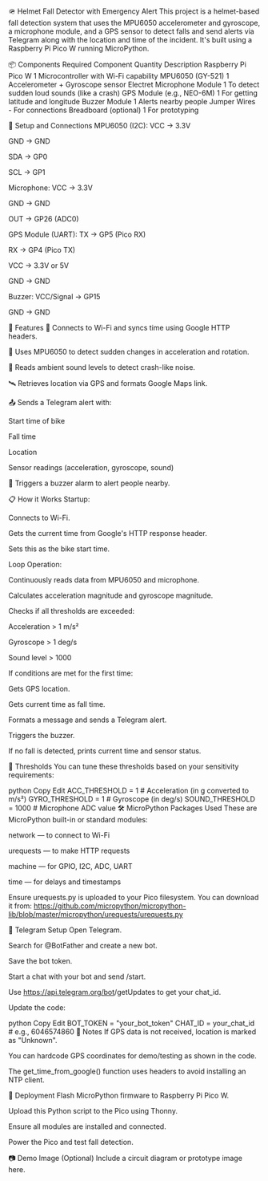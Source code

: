 🪖 Helmet Fall Detector with Emergency Alert
This project is a helmet-based fall detection system that uses the MPU6050 accelerometer and gyroscope, a microphone module, and a GPS sensor to detect falls and send alerts via Telegram along with the location and time of the incident. It's built using a Raspberry Pi Pico W running MicroPython.

📦 Components Required
Component	Quantity	Description
Raspberry Pi Pico W	1	Microcontroller with Wi-Fi capability
MPU6050 (GY-521)	1	Accelerometer + Gyroscope sensor
Electret Microphone Module	1	To detect sudden loud sounds (like a crash)
GPS Module (e.g., NEO-6M)	1	For getting latitude and longitude
Buzzer Module	1	Alerts nearby people
Jumper Wires	-	For connections
Breadboard (optional)	1	For prototyping

🔧 Setup and Connections
MPU6050 (I2C):
VCC → 3.3V

GND → GND

SDA → GP0

SCL → GP1

Microphone:
VCC → 3.3V

GND → GND

OUT → GP26 (ADC0)

GPS Module (UART):
TX → GP5 (Pico RX)

RX → GP4 (Pico TX)

VCC → 3.3V or 5V

GND → GND

Buzzer:
VCC/Signal → GP15

GND → GND

📲 Features
📡 Connects to Wi-Fi and syncs time using Google HTTP headers.

🧠 Uses MPU6050 to detect sudden changes in acceleration and rotation.

🎤 Reads ambient sound levels to detect crash-like noise.

🛰 Retrieves location via GPS and formats Google Maps link.

📤 Sends a Telegram alert with:

Start time of bike

Fall time

Location

Sensor readings (acceleration, gyroscope, sound)

🚨 Triggers a buzzer alarm to alert people nearby.

📋 How it Works
Startup:

Connects to Wi-Fi.

Gets the current time from Google's HTTP response header.

Sets this as the bike start time.

Loop Operation:

Continuously reads data from MPU6050 and microphone.

Calculates acceleration magnitude and gyroscope magnitude.

Checks if all thresholds are exceeded:

Acceleration > 1 m/s²

Gyroscope > 1 deg/s

Sound level > 1000

If conditions are met for the first time:

Gets GPS location.

Gets current time as fall time.

Formats a message and sends a Telegram alert.

Triggers the buzzer.

If no fall is detected, prints current time and sensor status.

🧪 Thresholds
You can tune these thresholds based on your sensitivity requirements:

python
Copy
Edit
ACC_THRESHOLD = 1        # Acceleration (in g converted to m/s²)
GYRO_THRESHOLD = 1       # Gyroscope (in deg/s)
SOUND_THRESHOLD = 1000   # Microphone ADC value
🛠 MicroPython Packages Used
These are MicroPython built-in or standard modules:

network — to connect to Wi-Fi

urequests — to make HTTP requests

machine — for GPIO, I2C, ADC, UART

time — for delays and timestamps

Ensure urequests.py is uploaded to your Pico filesystem. You can download it from:
https://github.com/micropython/micropython-lib/blob/master/micropython/urequests/urequests.py

🔐 Telegram Setup
Open Telegram.

Search for @BotFather and create a new bot.

Save the bot token.

Start a chat with your bot and send /start.

Use https://api.telegram.org/bot<YourBotToken>/getUpdates to get your chat_id.

Update the code:

python
Copy
Edit
BOT_TOKEN = "your_bot_token"
CHAT_ID = your_chat_id  # e.g., 6046574860
🧠 Notes
If GPS data is not received, location is marked as "Unknown".

You can hardcode GPS coordinates for demo/testing as shown in the code.

The get_time_from_google() function uses headers to avoid installing an NTP client.

🔌 Deployment
Flash MicroPython firmware to Raspberry Pi Pico W.

Upload this Python script to the Pico using Thonny.

Ensure all modules are installed and connected.

Power the Pico and test fall detection.

📷 Demo Image (Optional)
Include a circuit diagram or prototype image here.